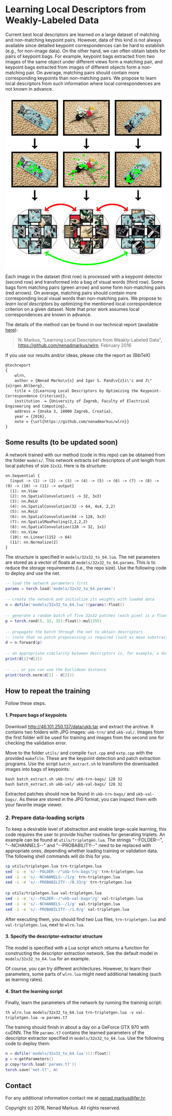 # Learning Local Descriptors from Weakly-Labeled Data

Current best local descriptors are learned on a large dataset of matching and non-matching keypoint pairs.
However, data of this kind is not always available since detailed keypoint correspondences can be hard to establish (e.g., for non-image data).
On the other hand, we can often obtain labels for pairs of keypoint bags.
For example, keypoint bags extracted from two images of the same object under different views form a matching pair, and keypoint bags extracted from images of different objects form a non-matching pair.
On average, matching pairs should contain more corresponding keypoints than non-matching pairs.
We propose to learn local descriptors from such information where local correspondences are not known in advance.

<center><img src="teaser.png" alt="Teaser" style="width: 512px;"/></center>

Each image in the dataset (first row) is processed with a keypoint detector (second row) and transformed into a bag of visual words (third row).
Some bags form matching pairs (green arrow) and some form non-matching pairs (red arrows).
On average, matching pairs should contain more corresponding local visual words than non-matching pairs.
We propose to *learn local descriptors* by optimizing the mentioned local correspondence criterion on a given dataset.
Note that prior work assumes local correspondences are known in advance.

The details of the method can be found in our technical report (available [here](http://hotlab.fer.hr/_download/repository/wlrn.pdf)):

> N. Markus, "Learning Local Descriptors from Weakly-Labeled Data", <https://github.com/nenadmarkus/wlrn>, February 2016

If you use our results and/or ideas, please cite the report as (BibTeX)

```
@techreport
{
	wlrn,
	author = {Nenad Marku\v{s} and Igor S. Pand\v{z}i\'c and J\"{o}rgen Ahlberg},
	title = {{Learning Local Descriptors by Optimizing the Keypoint-Correspondence Criterion}},
	institution  = {University of Zagreb, Faculty of Electrical Engineering and Computing},
	address = {Unska 3, 10000 Zagreb, Croatia},
	year = {2016},
	note = {\url{https://github.com/nenadmarkus/wlrn}}
}
```

## Some results (to be updated soon)

A network trained with our method (code in this repo) can be obtained from the folder `models/`.
This network extracts `64f` descriptors of unit length from local patches of size `32x32`.
Here is its structure:

```
nn.Sequential {
  [input -> (1) -> (2) -> (3) -> (4) -> (5) -> (6) -> (7) -> (8) -> (9) -> (10) -> (11) -> output]
  (1): nn.View
  (2): nn.SpatialConvolution(1 -> 32, 3x3)
  (3): nn.ReLU
  (4): nn.SpatialConvolution(32 -> 64, 4x4, 2,2)
  (5): nn.ReLU
  (6): nn.SpatialConvolution(64 -> 128, 3x3)
  (7): nn.SpatialMaxPooling(2,2,2,2)
  (8): nn.SpatialConvolution(128 -> 32, 1x1)
  (9): nn.View
  (10): nn.Linear(1152 -> 64)
  (11): nn.Normalize(2)
}
```

The structure is specified in `models/32x32_to_64.lua`.
The net parameters are stored as a vector of floats at `models/32x32_to_64.params`.
This is to reduce the storage requirements (i.e., the repo size).
Use the following code to deploy and use the net.

```lua
-- load the network parameters first
params = torch.load('models/32x32_to_64.params')

-- create the network and initialize its weights with loaded data
n = dofile('models/32x32_to_64.lua')(params):float()

-- generate a random batch of five 32x32 patches (each pixel is a float from [0, 255])
p = torch.rand(5, 32, 32):float():mul(255)

-- propagate the batch through the net to obtain descriptors
-- (note that no patch prepocessing is required (such as mean substraction))
d = n:forward(p)

-- an appropriate similarity between descriptors is, for example, a dot product ...
print(d[1]*d[2])

-- ... or you can use the Euclidean distance
print(torch.norm(d[1] - d[2]))
```

## How to repeat the training

Follow these steps.

#### 1. Prepare bags of keypoints

Download <http://46.101.250.137/data/ukb.tar> and extract the archive.
It contains two folders with JPG images: `ukb-trn/` and `ukb-val/`.
Images from the first folder will be used for training and images from the second one for checking the validation error.

Move to the folder `utils/` and compile `fast.cpp` and `extp.cpp` with the provided `makefile`.
These are the keypoint detection and patch extraction programs.
Use the script `batch_extract.sh` to transform the downloaded images into bags of keypoints:
```
bash batch_extract.sh ukb-trn/ ukb-trn-bags/ 128 32
bash batch_extract.sh ukb-val/ ukb-val-bags/ 128 32
```

Extracted patches should now be found in `ukb-trn-bags/` and `ukb-val-bags/`.
As these are stored in the JPG format, you can inspect them with your favorite image viewer.

### 2. Prepare data-loading scripts

To keep a desirable level of abstraction and enable large-scale learning, this code requires the user to provide his/her routines for generating triplets.
An example can be found at `utils/tripletgen.lua`.
The strings "--FOLDER--", "--NCHANNELS--" and "--PROBABILITY--" need to be replaced with appropriate ones, depending whether loading training or validation data.
The following shell commands will do this for you.
```bash
cp utils/tripletgen.lua trn-tripletgen.lua
sed -i -e 's/--FOLDER--/"ukb-trn-bags"/g' trn-tripletgen.lua
sed -i -e 's/--NCHANNELS--/1/g' trn-tripletgen.lua
sed -i -e 's/--PROBABILITY--/0.33/g' trn-tripletgen.lua

cp utils/tripletgen.lua val-tripletgen.lua
sed -i -e 's/--FOLDER--/"ukb-val-bags"/g' val-tripletgen.lua
sed -i -e 's/--NCHANNELS--/1/g' val-tripletgen.lua
sed -i -e 's/--PROBABILITY--/1.0/g' val-tripletgen.lua
```

After executing them, you should find two Lua files, `trn-tripletgen.lua` and `val-tripletgen.lua`, next to `wlrn.lua`.

#### 3. Specify the descriptor-extractor structure

The model is specified with a Lua script which returns a function for constructing the descriptor extraction network.
See the default model in `models/32x32_to_64.lua` for an example.

Of course, you can try different architectures.
However, to learn their parameters, some parts of `wlrn.lua` might need additional tweaking (such as learning rates).

#### 4. Start the learning script

Finally, learn the parameters of the network by running the traininig script:

	th wlrn.lua models/32x32_to_64.lua trn-tripletgen.lua -v val-tripletgen.lua -w params.t7

The training should finish in about a day on a GeForce GTX 970 with cuDNN.
The file `params.t7` contains the learned parameters of the descriptor extractor specified in `models/32x32_to_64.lua`.
Use the following code to deploy them:
```lua
n = dofile('models/32x32_to_64.lua')():float()
p = n:getParameters()
p:copy(torch.load('params.t7'))
torch.save('net.t7', n)
```

## Contact

For any additional information contact me at <nenad.markus@fer.hr>.

Copyright (c) 2016, Nenad Markus. All rights reserved.